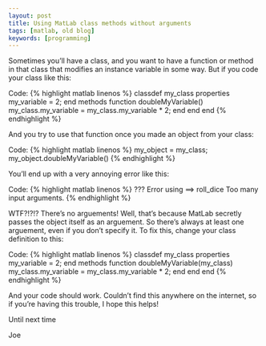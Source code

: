 ```yaml
---
layout: post
title: Using MatLab class methods without arguments
tags: [matlab, old blog]
keywords: [programming]
---
```


Sometimes you’ll have a class, and you want to have a function or method in that class that modifies an instance variable in some way. But if you code your class like this:

Code:
{% highlight matlab linenos %}
	classdef my_class
	  properties
	    my_variable = 2;
	  end
	  methods
	    function doubleMyVariable()
	      my_class.my_variable = my_class.my_variable * 2;
	    end
	  end
	end
{% endhighlight %}

And you try to use that function once you made an object from your class:

Code:
{% highlight matlab linenos %}
	my_object = my_class;
	my_object.doubleMyVariable()
{% endhighlight %}

You’ll end up with a very annoying error like this:

Code:
{% highlight matlab linenos %}
	??? Error using ==> roll_dice
	Too many input arguments.
{% endhighlight %}

WTF?!?!? There’s no arguements! Well, that’s because MatLab secretly passes the object itself as an arguement. So there’s always at least one arguement, even if you don’t specify it. To fix this, change your class definition to this:

Code:
{% highlight matlab linenos %}
	classdef my_class
	  properties
	    my_variable = 2;
	  end
	  methods
	    function doubleMyVariable(my_class)
	      my_class.my_variable = my_class.my_variable * 2;
	    end
	  end
	end
{% endhighlight %}

And your code should work. Couldn’t find this anywhere on the internet, so if you’re having this trouble, I hope this helps!

Until next time

Joe
